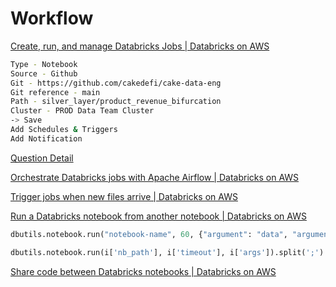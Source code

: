 # Workflow

[Create, run, and manage Databricks Jobs | Databricks on AWS](https://docs.databricks.com/workflows/jobs/jobs.html)

```bash
Type - Notebook
Source - Github
Git - https://github.com/cakedefi/cake-data-eng
Git reference - main
Path - silver_layer/product_revenue_bifurcation
Cluster - PROD Data Team Cluster
-> Save
Add Schedules & Triggers
Add Notification
```

[Question Detail](https://community.databricks.com/s/question/0D58Y00009dAEFCSA4/schedule-job-to-run-sequentially-after-another-job)

[Orchestrate Databricks jobs with Apache Airflow | Databricks on AWS](https://docs.databricks.com/workflows/jobs/how-to/use-airflow-with-jobs.html)

[Trigger jobs when new files arrive | Databricks on AWS](https://docs.databricks.com/workflows/jobs/file-arrival-triggers.html)

[Run a Databricks notebook from another notebook | Databricks on AWS](https://docs.databricks.com/notebooks/notebook-workflows.html)

```python
dbutils.notebook.run("notebook-name", 60, {"argument": "data", "argument2": "data2", ...})

dbutils.notebook.run(i['nb_path'], i['timeout'], i['args']).split(';')
```

[Share code between Databricks notebooks | Databricks on AWS](https://docs.databricks.com/notebooks/share-code.html)
